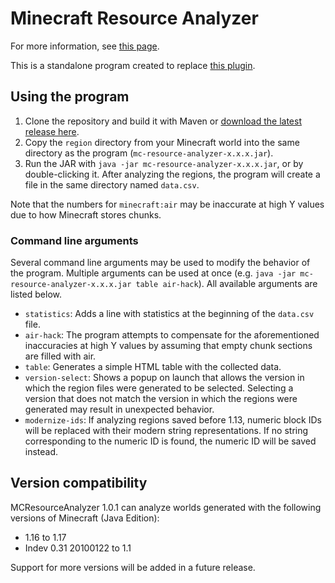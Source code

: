 # Minecraft Resource Analyzer

For more information, see [this page](https://meeples10.github.io/resource-distribution.html).

This is a standalone program created to replace [this plugin](https://github.com/Meeples10/ChunkAnalyzer).

## Using the program

1. Clone the repository and build it with Maven or [download the latest release here](https://github.com/Meeples10/MCResourceAnalyzer/releases).
2. Copy the `region` directory from your Minecraft world into the same directory as the program (`mc-resource-analyzer-x.x.x.jar`).
3. Run the JAR with `java -jar mc-resource-analyzer-x.x.x.jar`, or by double-clicking it. After analyzing the regions, the program will create a file in the same directory named `data.csv`.

Note that the numbers for `minecraft:air` may be inaccurate at high Y values due to how Minecraft stores chunks.

### Command line arguments

Several command line arguments may be used to modify the behavior of the program. Multiple arguments can be used at once (e.g. `java -jar mc-resource-analyzer-x.x.x.jar table air-hack`). All available arguments are listed below.

- `statistics`: Adds a line with statistics at the beginning of the `data.csv` file.
- `air-hack`: The program attempts to compensate for the aforementioned inaccuracies at high Y values by assuming that empty chunk sections are filled with air.
- `table`: Generates a simple HTML table with the collected data.
- `version-select`: Shows a popup on launch that allows the version in which the region files were generated to be selected. Selecting a version that does not match the version in which the regions were generated may result in unexpected behavior.
- `modernize-ids`: If analyzing regions saved before 1.13, numeric block IDs will be replaced with their modern string representations. If no string corresponding to the numeric ID is found, the numeric ID will be saved instead.

## Version compatibility

MCResourceAnalyzer 1.0.1 can analyze worlds generated with the following versions of Minecraft (Java Edition):

- 1.16 to 1.17
- Indev 0.31 20100122 to 1.1

Support for more versions will be added in a future release.
